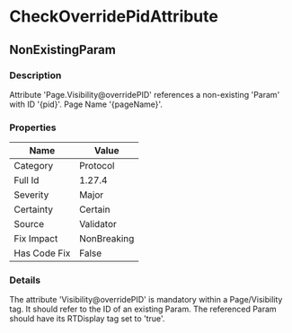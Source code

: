 ﻿---  
uid: Validator_1_27_4  
---

# CheckOverridePidAttribute

## NonExistingParam

### Description

Attribute 'Page.Visibility@overridePID' references a non\-existing 'Param' with ID '{pid}'. Page Name '{pageName}'.

### Properties

| Name         | Value       |
| ------------ | ----------- |
| Category     | Protocol    |
| Full Id      | 1.27.4      |
| Severity     | Major       |
| Certainty    | Certain     |
| Source       | Validator   |
| Fix Impact   | NonBreaking |
| Has Code Fix | False       |

### Details

The attribute 'Visibility@overridePID' is mandatory within a Page\/Visibility tag. It should refer to the ID of an existing Param. The referenced Param should have its RTDisplay tag set to 'true'.
